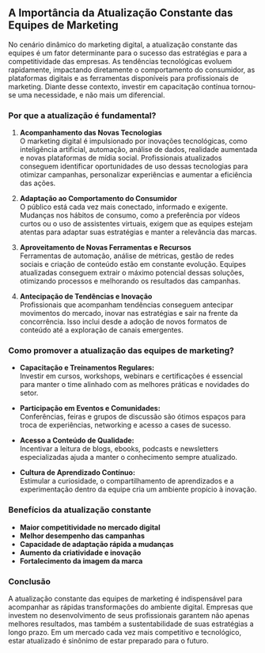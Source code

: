 
## A Importância da Atualização Constante das Equipes de Marketing

No cenário dinâmico do marketing digital, a atualização constante das equipes é um fator determinante para o sucesso das estratégias e para a competitividade das empresas. As tendências tecnológicas evoluem rapidamente, impactando diretamente o comportamento do consumidor, as plataformas digitais e as ferramentas disponíveis para profissionais de marketing. Diante desse contexto, investir em capacitação contínua tornou-se uma necessidade, e não mais um diferencial.

### Por que a atualização é fundamental?

1. **Acompanhamento das Novas Tecnologias**  
   O marketing digital é impulsionado por inovações tecnológicas, como inteligência artificial, automação, análise de dados, realidade aumentada e novas plataformas de mídia social. Profissionais atualizados conseguem identificar oportunidades de uso dessas tecnologias para otimizar campanhas, personalizar experiências e aumentar a eficiência das ações.

2. **Adaptação ao Comportamento do Consumidor**  
   O público está cada vez mais conectado, informado e exigente. Mudanças nos hábitos de consumo, como a preferência por vídeos curtos ou o uso de assistentes virtuais, exigem que as equipes estejam atentas para adaptar suas estratégias e manter a relevância das marcas.

3. **Aproveitamento de Novas Ferramentas e Recursos**  
   Ferramentas de automação, análise de métricas, gestão de redes sociais e criação de conteúdo estão em constante evolução. Equipes atualizadas conseguem extrair o máximo potencial dessas soluções, otimizando processos e melhorando os resultados das campanhas.

4. **Antecipação de Tendências e Inovação**  
   Profissionais que acompanham tendências conseguem antecipar movimentos do mercado, inovar nas estratégias e sair na frente da concorrência. Isso inclui desde a adoção de novos formatos de conteúdo até a exploração de canais emergentes.

### Como promover a atualização das equipes de marketing?

- **Capacitação e Treinamentos Regulares:**  
  Investir em cursos, workshops, webinars e certificações é essencial para manter o time alinhado com as melhores práticas e novidades do setor.

- **Participação em Eventos e Comunidades:**  
  Conferências, feiras e grupos de discussão são ótimos espaços para troca de experiências, networking e acesso a cases de sucesso.

- **Acesso a Conteúdo de Qualidade:**  
  Incentivar a leitura de blogs, ebooks, podcasts e newsletters especializadas ajuda a manter o conhecimento sempre atualizado.

- **Cultura de Aprendizado Contínuo:**  
  Estimular a curiosidade, o compartilhamento de aprendizados e a experimentação dentro da equipe cria um ambiente propício à inovação.

### Benefícios da atualização constante

- **Maior competitividade no mercado digital**
- **Melhor desempenho das campanhas**
- **Capacidade de adaptação rápida a mudanças**
- **Aumento da criatividade e inovação**
- **Fortalecimento da imagem da marca**

### Conclusão

A atualização constante das equipes de marketing é indispensável para acompanhar as rápidas transformações do ambiente digital. Empresas que investem no desenvolvimento de seus profissionais garantem não apenas melhores resultados, mas também a sustentabilidade de suas estratégias a longo prazo. Em um mercado cada vez mais competitivo e tecnológico, estar atualizado é sinônimo de estar preparado para o futuro.
```